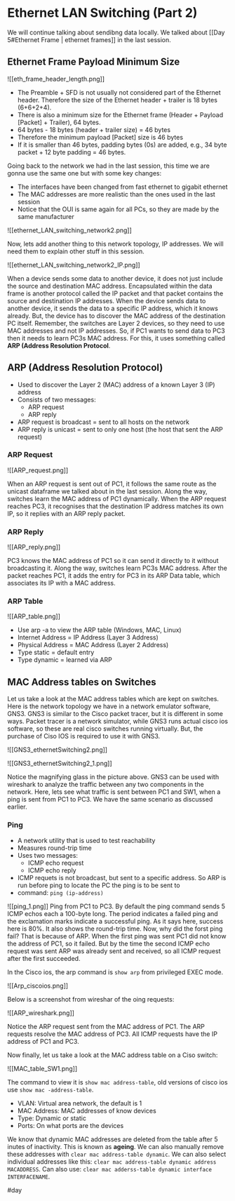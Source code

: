 # Ethernet LAN Switching (Part 2)
We will continue talking about sendibng data locally. 
We talked about [[Day 5#Ethernet Frame | ethernet frames]] in the last session.

## Ethernet Frame Payload Minimum Size
![[eth_frame_header_length.png]]

* The Preamble + SFD is not usually not considered part of the Ethernet header. Therefore the size of the Ethernet header + trailer is 18 bytes (6+6+2+4). 
* There is also a minimum size for the Ethernet frame (Header + Payload [Packet] + Trailer), 64 bytes.
* 64 bytes - 18 bytes (header + trailer size) = 46 bytes
* Therefore the minimum payload [Packet] size is 46 bytes
* If it is smaller than 46 bytes, padding bytes (0s) are added, e.g., 34 byte packet + 12 byte padding = 46 bytes.

Going back to the network we had in the last session, this time we are gonna use the same one but with some key changes:

* The interfaces have been changed from fast ethernet to gigabit ethernet
* The MAC addresses are more realistic than the ones used in the last session
* Notice that the OUI is same again for all PCs, so they are made by the same manufacturer

![[ethernet_LAN_switching_network2.png]]
 
Now, lets add another thing to this network topology, IP addresses. We will need them to explain other stuff in this session.

![[ethernet_LAN_switching_network2_IP.png]]

When a device sends some data to another device, it does not just include the source and destination MAC address. Encapsulated within the data frame is another protocol called the IP packet and that packet contains the source and destination IP addresses. 
When the device sends data to another device, it sends the data to a specific IP address, which it knows already. But, the device has to discover the MAC address of the destination PC itself. Remember, the switches are Layer 2 devices, so they need to use MAC addresses and not IP addresses. 
So, if PC1 wants to send data to PC3 then it needs to learn PC3s MAC address. For this, it uses something called **ARP (Address Resolution Protocol**.

## ARP (Address Resolution Protocol)
* Used to discover the Layer 2 (MAC) address of a known Layer 3 (IP) address
* Consists of two messages:
	* ARP request
	* ARP reply
* ARP request is broadcast  = sent to all hosts on the network
* ARP reply is unicast = sent to only one host (the host that sent the ARP request)

### ARP Request

![[ARP_request.png]]

When an ARP request is sent out of PC1, it follows the same route as the unicast dataframe we talked about in the last session. Along the way, switches learn the MAC address of PC1 dynamically. When the ARP request reaches PC3, it recognises that the destination IP address matches its own IP, so it replies with an ARP reply packet.

### ARP Reply

![[ARP_reply.png]]

PC3 knows the MAC address of PC1 so it can send it directly to it without broadcasting it. Along the way, switches learn PC3s MAC address. After the packet reaches PC1, it adds the entry for PC3 in its ARP Data table, which associates its IP with a MAC address.

### ARP Table
![[ARP_table.png]]

* Use arp -a to view the ARP table (Windows, MAC, Linux)
* Internet Address = IP Address (Layer 3 Address)
* Physical Address = MAC Address (Layer 2 Address)
* Type static = default entry
* Type dynamic = learned via ARP

## MAC Address tables on Switches
Let us take a look at the MAC address tables which are kept on switches. Here is the network topology we have in a network emulator software, GNS3. GNS3 is similar to the Cisco packet tracer, but it is different in some ways. Packet tracer is a network simulator, while GNS3 runs actual cisco ios software, so these are real cisco switches running virtually. But, the purchase of Ciso IOS is required to use it with GNS3.

![[GNS3_ethernetSwitching2.png]]

![[GNS3_ethernetSwitching2_1.png]]

Notice the magnifying glass in the picture above. GNS3 can be used with wireshark to analyze the traffic between any two components in the network. Here, lets see what traffic is sent between PC1 and SW1, when a ping is sent from PC1 to PC3. We have the same scenario as discussed earlier.

### Ping
* A network utility that is used to test reachability
* Measures round-trip time
* Uses two messages:
	* ICMP echo request
	* ICMP echo reply
* ICMP requets is not broadcast, but sent to a specific address. So ARP is run before ping to locate the PC the ping is to be sent to
* command: `ping (ip-address)`

![[ping_1.png]]
 Ping from PC1 to PC3. 
 By default the ping command sends 5 ICMP echos each a 100-byte long. The period indicates a failed ping and the exclamation marks indicate a successful ping. As it says here, success here is 80%. It also shows the round-trip time. Now, why did the forst ping fail? That is because of ARP. When the first ping was sent PC1 did not know the address of PC1, so it failed. But by the time the second ICMP echo request was sent ARP was already sent and received, so all ICMP request after the first succeeded.

In the Cisco ios, the arp command is `show arp` from privileged EXEC mode. 

![[Arp_ciscoios.png]]

Below is a screenshot from wireshar of the oing requests:

![[ARP_wireshark.png]]

Notice the ARP request sent from the MAC address of PC1. The ARP requests resolve the MAC address of PC3. All ICMP requests have the IP address of PC1 and PC3. 

Now finally, let us take a look at the MAC address table on a Ciso switch:

![[MAC_table_SW1.png]]

The command to view it is `show mac address-table`, old versions of cisco ios use `show mac -address-table`.

* VLAN: Virtual area network, the default is 1
* MAC Address: MAC addresses of know devices
* Type: Dynamic or static
* Ports: On what ports are the devices

We know that dynamic MAC addresses are deleted from the table after 5 inutes of inactivity. This is known as **ageing**. We can also manually remove these addresses with 
`clear mac address-table dynamic`. 
We can also select individual addresses like this: 
`clear mac address-table dynamic address MACADDRESS`. 
Can also use:
`clear mac adderss-table dynamic interface INTERFACENAME`.



































#day 